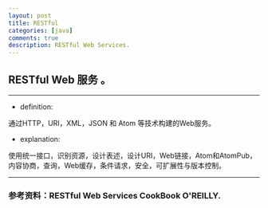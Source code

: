 ```yaml
---
layout: post
title: RESTful
categories: [java]
comments: true
description: RESTful Web Services.
---
```


## RESTful Web 服务 。

---

* definition:

 通过HTTP，URI，XML，JSON 和 Atom 等技术构建的Web服务。
 
* explanation:

 使用统一接口，识别资源，设计表述，设计URI，Web链接，Atom和AtomPub，内容协商，查询，Web缓存，条件请求，安全，可扩展性与版本控制。
 
 

---
### 参考资料：RESTful Web Services CookBook O'REILLY.
